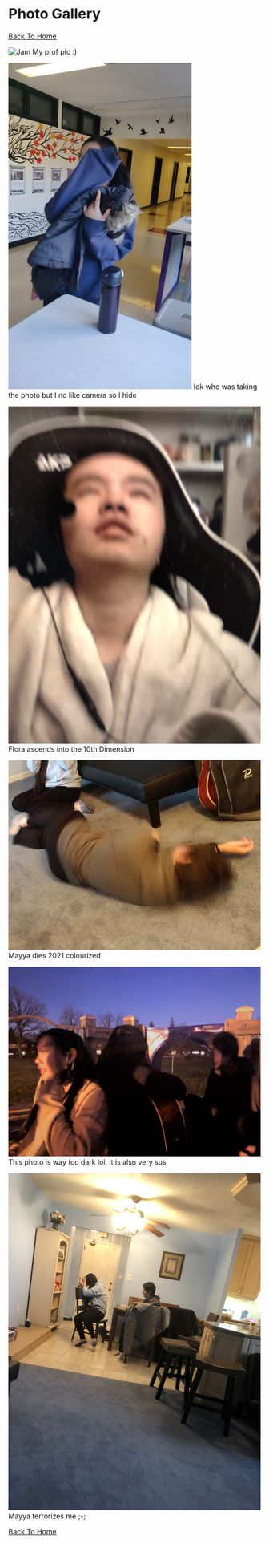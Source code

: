 # Photo Gallery

[Back To Home](/index.md)

![Jam](https://jqiao6835.github.io/Qiaowo.github.io/images/jam%20fluffly%20black%20cape%20(2).png)
 My prof pic :)

![Me hiding from camera](/githubimages/I_hide.jpg)
 Idk who was taking the photo but I no like camera so I hide 

![Flora ascends](/githubimages/Flora_ascends.jpg)
 Flora ascends into the 10th Dimension

![Mayya dies](/githubimages/mayya_ded.jpg)
 Mayya dies 2021 colourized

![Sus night photo](/githubimages/nightphotosus.jpg)
 This photo is way too dark lol, it is also very sus

![Mayya terrorizes me](/githubimages/mayyaterrorizesme.jpg)
 Mayya terrorizes me ;-;

[Back To Home](/index.md)